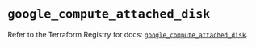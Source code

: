 # `google_compute_attached_disk`

Refer to the Terraform Registry for docs: [`google_compute_attached_disk`](https://registry.terraform.io/providers/hashicorp/google/6.48.0/docs/resources/compute_attached_disk).
